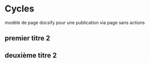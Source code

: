 # Cycles 
modèle de page docsify pour une publication via page sans actions 


## premier titre 2

## deuxième titre 2
